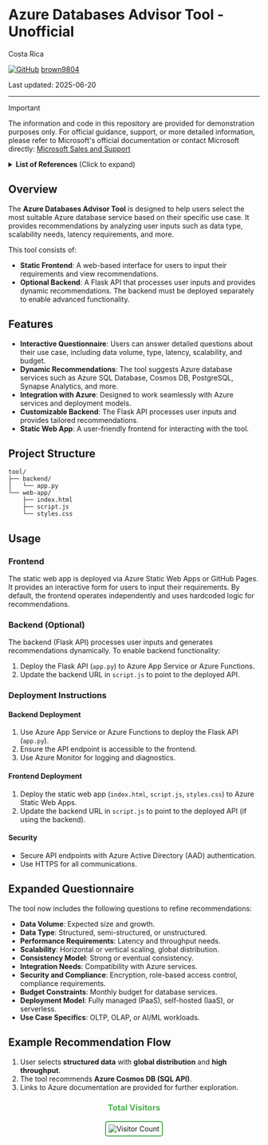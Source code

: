 # Azure Databases Advisor Tool - Unofficial

Costa Rica

[![GitHub](https://img.shields.io/badge/--181717?logo=github&logoColor=ffffff)](https://github.com/)
[brown9804](https://github.com/brown9804)

Last updated: 2025-06-20

----------

> [!IMPORTANT]
> The information and code in this repository are provided for demonstration purposes only. For official guidance, support, or more detailed information, please refer to Microsoft's official documentation or contact Microsoft directly: [Microsoft Sales and Support](https://support.microsoft.com/contactus?ContactUsExperienceEntryPointAssetId=S.HP.SMC-HOME)

<details>
<summary><b>List of References</b> (Click to expand)</summary>
  
- [Azure Databases Overview](https://azure.microsoft.com/en-us/products/category/databases/?msockid=38ec3806873362243e122ce086486339)
- [Azure Database Architecture Guide](https://learn.microsoft.com/en-us/azure/architecture/databases/)
- [Microsoft Sales and Support](https://support.microsoft.com/contactus?ContactUsExperienceEntryPointAssetId=S.HP.SMC-HOME)

</details>

## Overview

The **Azure Databases Advisor Tool** is designed to help users select the most suitable Azure database service based on their specific use case. It provides recommendations by analyzing user inputs such as data type, scalability needs, latency requirements, and more.

This tool consists of:
- **Static Frontend**: A web-based interface for users to input their requirements and view recommendations.
- **Optional Backend**: A Flask API that processes user inputs and provides dynamic recommendations. The backend must be deployed separately to enable advanced functionality.

## Features

- **Interactive Questionnaire**: Users can answer detailed questions about their use case, including data volume, type, latency, scalability, and budget.
- **Dynamic Recommendations**: The tool suggests Azure database services such as Azure SQL Database, Cosmos DB, PostgreSQL, Synapse Analytics, and more.
- **Integration with Azure**: Designed to work seamlessly with Azure services and deployment models.
- **Customizable Backend**: The Flask API processes user inputs and provides tailored recommendations.
- **Static Web App**: A user-friendly frontend for interacting with the tool.

## Project Structure

```
tool/
├── backend/
│   └── app.py
└── web-app/
    ├── index.html
    ├── script.js
    └── styles.css
```

## Usage

### Frontend
The static web app is deployed via Azure Static Web Apps or GitHub Pages. It provides an interactive form for users to input their requirements. By default, the frontend operates independently and uses hardcoded logic for recommendations.

### Backend (Optional)
The backend (Flask API) processes user inputs and generates recommendations dynamically. To enable backend functionality:
1. Deploy the Flask API (`app.py`) to Azure App Service or Azure Functions.
2. Update the backend URL in `script.js` to point to the deployed API.

### Deployment Instructions

#### Backend Deployment
1. Use Azure App Service or Azure Functions to deploy the Flask API (`app.py`).
2. Ensure the API endpoint is accessible to the frontend.
3. Use Azure Monitor for logging and diagnostics.

#### Frontend Deployment
1. Deploy the static web app (`index.html`, `script.js`, `styles.css`) to Azure Static Web Apps.
2. Update the backend URL in `script.js` to point to the deployed API (if using the backend).

#### Security
- Secure API endpoints with Azure Active Directory (AAD) authentication.
- Use HTTPS for all communications.

## Expanded Questionnaire

The tool now includes the following questions to refine recommendations:
- **Data Volume**: Expected size and growth.
- **Data Type**: Structured, semi-structured, or unstructured.
- **Performance Requirements**: Latency and throughput needs.
- **Scalability**: Horizontal or vertical scaling, global distribution.
- **Consistency Model**: Strong or eventual consistency.
- **Integration Needs**: Compatibility with Azure services.
- **Security and Compliance**: Encryption, role-based access control, compliance requirements.
- **Budget Constraints**: Monthly budget for database services.
- **Deployment Model**: Fully managed (PaaS), self-hosted (IaaS), or serverless.
- **Use Case Specifics**: OLTP, OLAP, or AI/ML workloads.

## Example Recommendation Flow

1. User selects **structured data** with **global distribution** and **high throughput**.
2. The tool recommends **Azure Cosmos DB (SQL API)**.
3. Links to Azure documentation are provided for further exploration.

<div align="center">
  <h3 style="color: #4CAF50;">Total Visitors</h3>
  <img src="https://profile-counter.glitch.me/brown9804/count.svg" alt="Visitor Count" style="border: 2px solid #4CAF50; border-radius: 5px; padding: 5px;"/>
</div>
